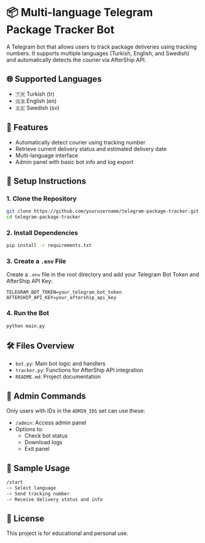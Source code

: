 # 📦 Multi-language Telegram Package Tracker Bot

A Telegram bot that allows users to track package deliveries using tracking numbers. It supports multiple languages (Turkish, English, and Swedish) and automatically detects the courier via AfterShip API.

## 🌐 Supported Languages
- 🇹🇷 Turkish (tr)
- 🇬🇧 English (en)
- 🇸🇪 Swedish (sv)

## 🚀 Features
- Automatically detect courier using tracking number
- Retrieve current delivery status and estimated delivery date
- Multi-language interface
- Admin panel with basic bot info and log export

## 🔧 Setup Instructions

### 1. Clone the Repository

```bash
git clone https://github.com/yourusername/telegram-package-tracker.git
cd telegram-package-tracker
```

### 2. Install Dependencies

```bash
pip install -r requirements.txt
```

### 3. Create a `.env` File

Create a `.env` file in the root directory and add your Telegram Bot Token and AfterShip API Key:

```
TELEGRAM_BOT_TOKEN=your_telegram_bot_token
AFTERSHIP_API_KEY=your_aftership_api_key
```

### 4. Run the Bot

```bash
python main.py
```

## 🛠 Files Overview

- `bot.py`: Main bot logic and handlers
- `tracker.py`: Functions for AfterShip API integration
- `README.md`: Project documentation

## 🔐 Admin Commands

Only users with IDs in the `ADMIN_IDS` set can use these:
- `/admin`: Access admin panel
- Options to:
  - Check bot status
  - Download logs
  - Exit panel

## 🧪 Sample Usage

```bash
/start
-> Select language
-> Send tracking number
-> Receive delivery status and info
```

## 📄 License

This project is for educational and personal use.
